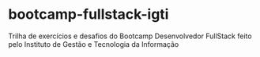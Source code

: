 # bootcamp-fullstack-igti
Trilha de exercícios e desafios do Bootcamp Desenvolvedor FullStack feito pelo Instituto de Gestão e Tecnologia da Informação

